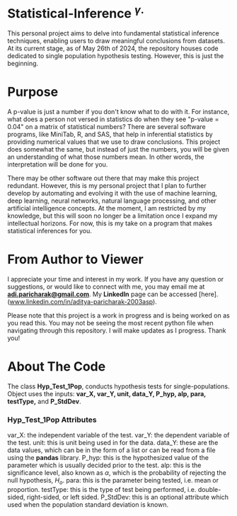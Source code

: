 # Statistical-Inference <sup> $\gamma$.
This personal project aims to delve into fundamental statistical inference techniques, enabling users to draw meaningful conclusions from datasets. At its current stage, as of May 26th of 2024, the repository houses code dedicated to single population hypothesis testing. However, this is just the beginning.

# Purpose
A p-value is just a number if you don't know what to do with it. For instance, what does a person not versed in statistics do when they see "p-value = 0.04" on a matrix of statistical numbers? There are several software programs, like MiniTab, R, and SAS, that help in inferential statistics by providing numerical values that we use to draw conclusions. This project does somewhat the same, but instead of just the numbers, you will be given an understanding of what those numbers mean. In other words, the interpretation will be done for you.

There may be other software out there that may make this project redundant. However, this is my personal project that I plan to further develop by automating and evolving it with the use of machine learning, deep learning, neural networks, natural language processing, and other artificial intelligence concepts. At the moment, I am restricted by my knowledge, but this will soon no longer be a limitation once I expand my intellectual horizons. For now, this is my take on a program that makes statistical inferences for you.

# From Author to Viewer
I appreciate your time and interest in my work. If you have any question or suggestions, or would like to connect with me, you may email me at **adi.paricharak@gmail.com**. My **LinkedIn** page can be accessed [here].(www.linkedin.com/in/aditya-paricharak-2003asp).

Please note that this project is a work in progress and is being worked on as you read this. You may not be seeing the most recent python file when navigating through this repository. I will make updates as I progress. Thank you!

# About The Code

The class **Hyp_Test_1Pop**, conducts hypothesis tests for single-populations. Object uses the inputs: **var_X, var_Y, unit, data_Y, P_hyp, alp, para, testType,** and **P_StdDev**.

### Hyp_Test_1Pop Attributes
var_X: the independent variable of the test.
var_Y: the dependent variable of the test.
unit: this is unit being used in for the data.
data_Y: these are the data values, which can be in the form of a list or can be read from a file using the **pandas** library.
P_hyp: this is the hypothesized value of the parameter which is usually decided prior to the test.
alp: this is the significance level, also known as $\alpha$, which is the probability of rejecting the null hypothesis, $H_{o}$.
para: this is the parameter being tested, i.e. mean or proportion.
testType: this is the type of test being performed, i.e. double-sided, right-sided, or left sided.
P_StdDev: this is an optional attribute which used when the population standard deviation is known.


